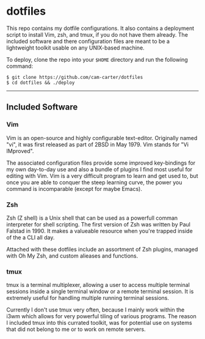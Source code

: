 # dotfiles

This repo contains my dotfile configurations. It also contains a deployment script to install Vim, zsh, and tmux, if you do not have them already. The included software and there configuration files are meant to be a lightweight toolkit usable on any UNIX-based machine.

To deploy, clone the repo into your `$HOME` directory and run the following command:
```
$ git clone https://github.com/cam-carter/dotfiles
$ cd dotfiles && ./deploy
```

---

## Included Software

### Vim
Vim is an open-source and highly configurable text-editor.  Originally named "vi", it was first released as part of 2BSD in May 1979. Vim stands for "Vi IMproved".

The associated configuration files provide some improved key-bindings for my own day-to-day use and also a bundle of plugins I find most useful for editing with Vim. Vim is a very difficult program to learn and get used to, but once you are able to conquer the steep learning curve, the power you command is incomparable (except for maybe Emacs).

### Zsh
Zsh (Z shell) is a Unix shell that can be used as a powerfull comman interpreter for shell scripting. The first version of Zsh was written by Paul Falstad in 1990. It makes a valueable resource when you're trapped inside of the a CLI all day.

Attached with these dotfiles include an assortment of Zsh plugins, managed with Oh My Zsh, and custom alieases and functions.

### tmux

tmux is a terminal multiplexer, allowing a user to access multiple terminal sessions inside a single terminal window or a remote terminal session. It is extremely useful for handling multiple running terminal sessions.

Currently I don't use tmux very often, because I mainly work within the i3wm which allows for very powerful tiling of various programs. The reason I included tmux into this currated toolkit, was for potential use on systems that did not belong to me or to work on remote servers.

